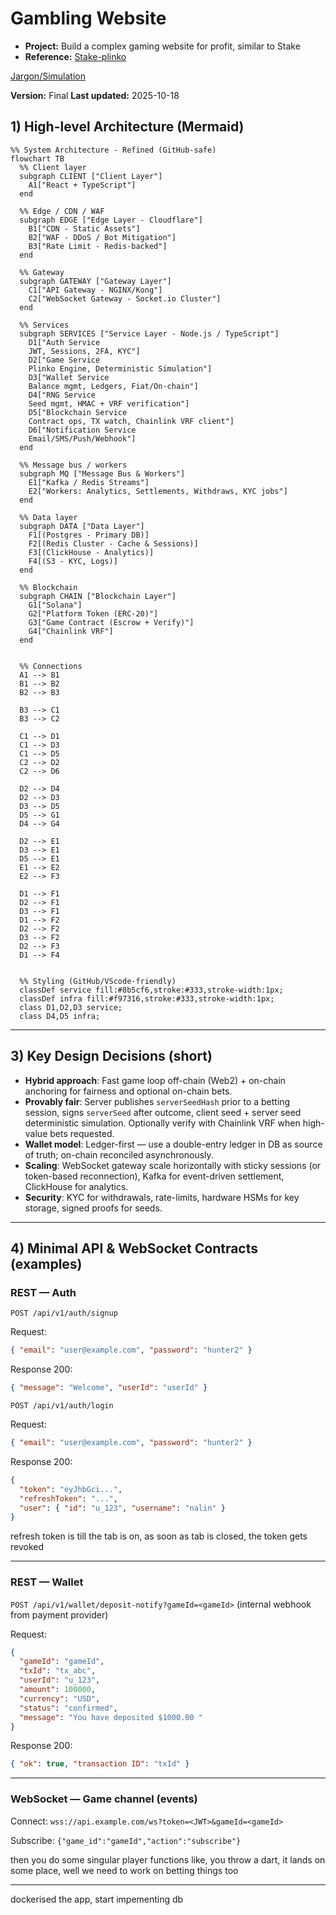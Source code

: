 # Gambling Website

- **Project:** Build a complex gaming website for profit, similar to Stake
- **Reference:** [Stake-plinko](https://stake.bet/casino/games/plinko?c=okbrvplink3Ind)

[Jargon/Simulation](https://github.com/NalinDalal/plinko-simulation)

**Version:** Final
**Last updated:** 2025-10-18

## 1) High-level Architecture (Mermaid)

```mermaid
%% System Architecture - Refined (GitHub-safe)
flowchart TB
  %% Client layer
  subgraph CLIENT ["Client Layer"]
    A1["React + TypeScript"]
  end

  %% Edge / CDN / WAF
  subgraph EDGE ["Edge Layer - Cloudflare"]
    B1["CDN - Static Assets"]
    B2["WAF - DDoS / Bot Mitigation"]
    B3["Rate Limit - Redis-backed"]
  end

  %% Gateway
  subgraph GATEWAY ["Gateway Layer"]
    C1["API Gateway - NGINX/Kong"]
    C2["WebSocket Gateway - Socket.io Cluster"]
  end

  %% Services
  subgraph SERVICES ["Service Layer - Node.js / TypeScript"]
    D1["Auth Service
    JWT, Sessions, 2FA, KYC"]
    D2["Game Service
    Plinko Engine, Deterministic Simulation"]
    D3["Wallet Service
    Balance mgmt, Ledgers, Fiat/On-chain"]
    D4["RNG Service
    Seed mgmt, HMAC + VRF verification"]
    D5["Blockchain Service
    Contract ops, TX watch, Chainlink VRF client"]
    D6["Notification Service
    Email/SMS/Push/Webhook"]
  end

  %% Message bus / workers
  subgraph MQ ["Message Bus & Workers"]
    E1["Kafka / Redis Streams"]
    E2["Workers: Analytics, Settlements, Withdraws, KYC jobs"]
  end

  %% Data layer
  subgraph DATA ["Data Layer"]
    F1[(Postgres - Primary DB)]
    F2[(Redis Cluster - Cache & Sessions)]
    F3[(ClickHouse - Analytics)]
    F4[(S3 - KYC, Logs)]
  end

  %% Blockchain
  subgraph CHAIN ["Blockchain Layer"]
    G1["Solana"]
    G2["Platform Token (ERC-20)"]
    G3["Game Contract (Escrow + Verify)"]
    G4["Chainlink VRF"]
  end


  %% Connections
  A1 --> B1
  B1 --> B2
  B2 --> B3

  B3 --> C1
  B3 --> C2

  C1 --> D1
  C1 --> D3
  C1 --> D5
  C2 --> D2
  C2 --> D6

  D2 --> D4
  D2 --> D3
  D3 --> D5
  D5 --> G1
  D4 --> G4

  D2 --> E1
  D3 --> E1
  D5 --> E1
  E1 --> E2
  E2 --> F3

  D1 --> F1
  D2 --> F1
  D3 --> F1
  D1 --> F2
  D2 --> F2
  D3 --> F2
  D2 --> F3
  D1 --> F4


  %% Styling (GitHub/VScode-friendly)
  classDef service fill:#8b5cf6,stroke:#333,stroke-width:1px;
  classDef infra fill:#f97316,stroke:#333,stroke-width:1px;
  class D1,D2,D3 service;
  class D4,D5 infra;
```

---

## 3) Key Design Decisions (short)

- **Hybrid approach**: Fast game loop off-chain (Web2) + on-chain anchoring for fairness and optional on-chain bets.
- **Provably fair**: Server publishes `serverSeedHash` prior to a betting session, signs `serverSeed` after outcome, client seed + server seed deterministic simulation. Optionally verify with Chainlink VRF when high-value bets requested.
- **Wallet model**: Ledger-first — use a double-entry ledger in DB as source of truth; on-chain reconciled asynchronously.
- **Scaling**: WebSocket gateway scale horizontally with sticky sessions (or token-based reconnection), Kafka for event-driven settlement, ClickHouse for analytics.
- **Security**: KYC for withdrawals, rate-limits, hardware HSMs for key storage, signed proofs for seeds.

---

## 4) Minimal API & WebSocket Contracts (examples)

### REST — Auth

`POST /api/v1/auth/signup`

Request:

```json
{ "email": "user@example.com", "password": "hunter2" }
```

Response 200:

```json
{ "message": "Welcome", "userId": "userId" }
```

`POST /api/v1/auth/login`

Request:

```json
{ "email": "user@example.com", "password": "hunter2" }
```

Response 200:

```json
{
  "token": "eyJhbGci...",
  "refreshToken": "...",
  "user": { "id": "u_123", "username": "nalin" }
}
```

refresh token is till the tab is on, as soon as tab is closed, the token gets revoked

---

### REST — Wallet

`POST /api/v1/wallet/deposit-notify?gameId=<gameId>` (internal webhook from payment provider)

Request:

```json
{
  "gameId": "gameId",
  "txId": "tx_abc",
  "userId": "u_123",
  "amount": 100000,
  "currency": "USD",
  "status": "confirmed",
  "message": "You have deposited $1000.00 "
}
```

Response 200:

```json
{ "ok": true, "transaction ID": "txId" }
```

---

### WebSocket — Game channel (events)

Connect: `wss://api.example.com/ws?token=<JWT>&gameId=<gameId>`

Subscribe: `{"game_id":"gameId","action":"subscribe"}`

then you do some singular player functions like, you throw a dart,
it lands on some place, well we need to work on betting things too

---

dockerised the app, start impementing db
